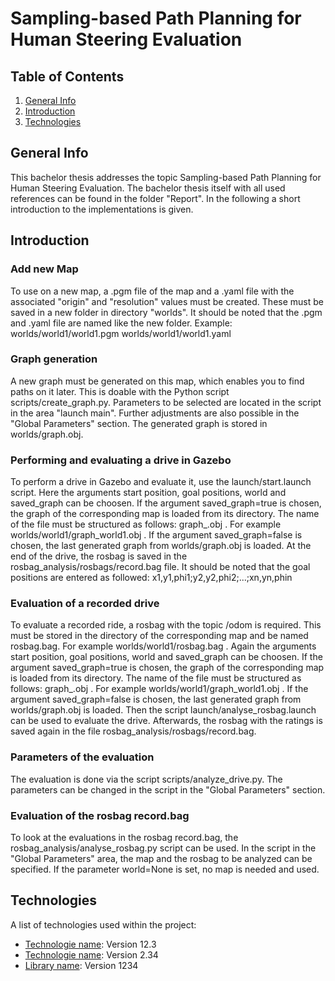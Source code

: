 # Sampling-based Path Planning for Human Steering Evaluation

## Table of Contents
1. [General Info](#general-info)
2. [Introduction](#introduction)
3. [Technologies](#technologies)

## General Info
This bachelor thesis addresses the topic Sampling-based Path Planning for Human Steering Evaluation. The bachelor thesis itself with all used references can be found in the folder "Report". In the following a short introduction to the implementations is given.

## Introduction

### Add new Map
To use on a new map, a .pgm file of the map and a .yaml file with the associated "origin" and "resolution" values must be created. These must be saved in a new folder in directory "worlds". It should be noted that the .pgm and .yaml file are named like the new folder.
Example: worlds/world1/world1.pgm worlds/world1/world1.yaml

### Graph generation
A new graph must be generated on this map, which enables you to find paths on it later. This is doable with the Python script scripts/create_graph.py. Parameters to be selected are located in the script in the area "launch main". Further adjustments are also possible in the "Global Parameters" section. The generated graph is stored in worlds/graph.obj.

### Performing and evaluating a drive in Gazebo
To perform a drive in Gazebo and evaluate it, use the launch/start.launch script. Here the arguments start position, goal positions, world and saved_graph can be choosen. If the argument saved_graph=true is chosen, the graph of the corresponding map is loaded from its directory. The name of the file must be structured as follows: graph_<name of map>.obj . For example worlds/world1/graph_world1.obj . If the argument saved_graph=false is chosen, the last generated graph from worlds/graph.obj is loaded. At the end of the drive, the rosbag is saved in the rosbag_analysis/rosbags/record.bag file. It should be noted that the goal positions are entered as followed: x1,y1,phi1;y2,y2,phi2;...;xn,yn,phin

### Evaluation of a recorded drive
To evaluate a recorded ride, a rosbag with the topic /odom is required. This must be stored in the directory of the corresponding map and be named rosbag.bag. For example worlds/world1/rosbag.bag . Again the arguments start position, goal positions, world and saved_graph can be choosen. If the argument saved_graph=true is chosen, the graph of the corresponding map is loaded from its directory. The name of the file must be structured as follows: graph_<name of map>.obj . For example worlds/world1/graph_world1.obj . If the argument saved_graph=false is chosen, the last generated graph from worlds/graph.obj is loaded. Then the script launch/analyse_rosbag.launch can be used to evaluate the drive. Afterwards, the rosbag with the ratings is saved again in the file rosbag_analysis/rosbags/record.bag. 

### Parameters of the evaluation
The evaluation is done via the script scripts/analyze_drive.py. The parameters can be changed in the script in the "Global Parameters" section.

### Evaluation of the rosbag record.bag
To look at the evaluations in the rosbag record.bag, the rosbag_analysis/analyse_rosbag.py script can be used. In the script in the "Global Parameters" area, the map and the rosbag to be analyzed can be specified. If the parameter world=None is set, no map is needed and used.

## Technologies
A list of technologies used within the project:
* [Technologie name](https://example.com): Version 12.3 
* [Technologie name](https://example.com): Version 2.34
* [Library name](https://example.com): Version 1234